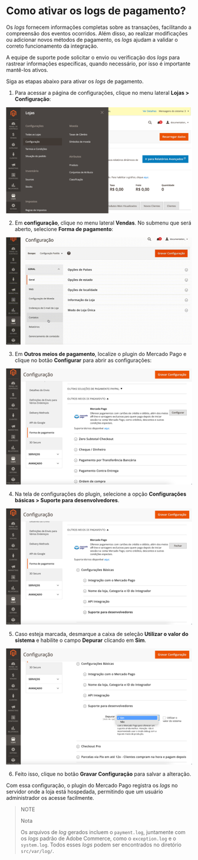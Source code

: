 # Como ativar os logs de pagamento?

Os _logs_ fornecem informações completas sobre as transações, facilitando a compreensão dos eventos ocorridos. Além disso, ao realizar modificações ou adicionar novos métodos de pagamento, os _logs_ ajudam a validar o correto funcionamento da integração.

A equipe de suporte pode solicitar o envio ou verificação dos _logs_ para rastrear informações específicas, quando necessário, por isso é importante mantê-los ativos. 

Siga as etapas abaixo para ativar os _logs_ de pagamento.

1. Para acessar a página de configurações, clique no menu lateral **Lojas > Configuração**:

![Configuração](/images/adobe-commerce/logs-configuration-pt.png)

2. Em **configuração**, clique no menu lateral **Vendas**. No submenu que será aberto, selecione **Forma de pagamento**:

![Métodos](/images/adobe-commerce/logs-payment-method-pt.gif)

3. Em **Outros meios de pagamento**, localize o plugin do Mercado Pago e clique no botão **Configurar** para abrir as configurações:

![Configure](/images/adobe-commerce/logs-configure-pt.png)

4. Na tela de configurações do plugin, selecione a opção **Configurações básicas > Suporte para desenvolvedores**. 

![Suporte](/images/adobe-commerce/logs-support-pt.png)

5. Caso esteja marcada, desmarque a caixa de seleção **Utilizar o valor do sistema** e habilite o campo **Depurar** clicando em **Sim**.

![Debug](/images/adobe-commerce/logs-debug-pt.png)

6. Feito isso, clique no botão **Gravar Configuração** para salvar a alteração.

Com essa configuração, o plugin do Mercado Pago registra os _logs_ no servidor onde a loja está hospedada, permitindo que um usuário administrador os acesse facilmente.

> NOTE
>
> Nota
>
> Os arquivos de _log_ gerados incluem o `payment.log`, juntamente com os _logs_ padrão de Adobe Commerce, como o  `exception.log` e o `system.log`. Todos esses _logs_ podem ser encontrados no diretório `src/var/log/`.


